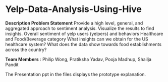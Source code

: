# Yelp-Data-Analysis-Using-Hive

**Description Problem Statement**
Provide a high level, general, and aggregated approach to sentiment analysis.  Visualize the results to find insights.
Overall sentiment of yelp users (yelpers) and behaviors 
Healthcare and Food/Beverage category
What insights can we obtain for the US healthcare system?
What does the data show towards food establishments across the country?

**Team Members** : Philip Wong, Pratiksha Yadav, Pooja Madhup, Shailja Pandit

The Presentation ppt in the files displays the prototype explanation.

